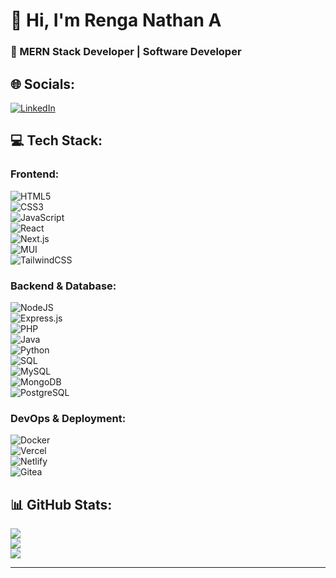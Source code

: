 # 👋 Hi, I'm **Renga Nathan A**  
### 🚀 MERN Stack Developer | Software Developer  

## 🌐 Socials:
[![LinkedIn](https://img.shields.io/badge/LinkedIn-%230077B5.svg?logo=linkedin&logoColor=white)](https://www.linkedin.com/in/renga-nathan-a-596899226/)  

## 💻 Tech Stack:  
### **Frontend:**  
![HTML5](https://img.shields.io/badge/html5-%23E34F26.svg?style=plastic&logo=html5&logoColor=white)  
![CSS3](https://img.shields.io/badge/css3-%231572B6.svg?style=plastic&logo=css3&logoColor=white)  
![JavaScript](https://img.shields.io/badge/javascript-%23323330.svg?style=plastic&logo=javascript&logoColor=%23F7DF1E)  
![React](https://img.shields.io/badge/react-%2320232a.svg?style=plastic&logo=react&logoColor=%2361DAFB)  
![Next.js](https://img.shields.io/badge/Next-black?style=plastic&logo=next.js&logoColor=white)  
![MUI](https://img.shields.io/badge/MUI-%230081CB.svg?style=plastic&logo=mui&logoColor=white)  
![TailwindCSS](https://img.shields.io/badge/tailwindcss-%2338B2AC.svg?style=plastic&logo=tailwind-css&logoColor=white)  

### **Backend & Database:**  
![NodeJS](https://img.shields.io/badge/node.js-6DA55F?style=plastic&logo=node.js&logoColor=white)  
![Express.js](https://img.shields.io/badge/express.js-%23404d59.svg?style=plastic&logo=express&logoColor=%2361DAFB)  
![PHP](https://img.shields.io/badge/php-%23777BB4.svg?style=plastic&logo=php&logoColor=white)  
![Java](https://img.shields.io/badge/java-%23ED8B00.svg?style=plastic&logo=openjdk&logoColor=white)  
![Python](https://img.shields.io/badge/python-%2314354C.svg?style=plastic&logo=python&logoColor=white)  
![SQL](https://img.shields.io/badge/sql-%2307405e.svg?style=plastic&logo=sqlite&logoColor=white)  
![MySQL](https://img.shields.io/badge/mysql-4479A1.svg?style=plastic&logo=mysql&logoColor=white)  
![MongoDB](https://img.shields.io/badge/MongoDB-%234ea94b.svg?style=plastic&logo=mongodb&logoColor=white)  
![PostgreSQL](https://img.shields.io/badge/PostgreSQL-%23316192.svg?style=plastic&logo=postgresql&logoColor=white)  

### **DevOps & Deployment:**  
![Docker](https://img.shields.io/badge/docker-%230db7ed.svg?style=plastic&logo=docker&logoColor=white)  
![Vercel](https://img.shields.io/badge/vercel-%23000000.svg?style=plastic&logo=vercel&logoColor=white)  
![Netlify](https://img.shields.io/badge/netlify-%23000000.svg?style=plastic&logo=netlify&logoColor=#00C7B7)  
![Gitea](https://img.shields.io/badge/Gitea-34495E?style=plastic&logo=gitea&logoColor=5D9425)  

## 📊 GitHub Stats:  
![](https://github-readme-stats.vercel.app/api?username=Renganathan21&theme=dark&hide_border=false&count_private=true)  
![](https://github-readme-streak-stats.herokuapp.com/?user=Renganathan21&theme=dark&hide_border=false)  
![](https://github-readme-stats.vercel.app/api/top-langs/?username=Renganathan21&theme=dark&hide_border=false&layout=compact)  

---
